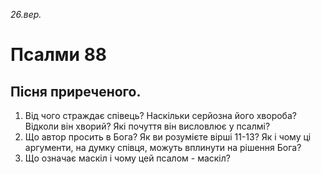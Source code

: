 
_26.вер._

# Псалми 88

## Пісня приреченого.
1. Від чого страждає співець? Наскільки серйозна його хвороба? Відколи він хворий? Які почуття він висловлює у псалмі?
2. Що автор просить в Бога? Як ви розумієте вірші 11-13? Як і чому ці аргументи, на думку співця, можуть вплинути на рішення Бога?
3. Що означає маскіл і чому цей псалом - маскіл?
